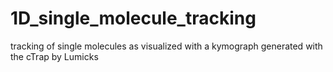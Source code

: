 # 1D_single_molecule_tracking
tracking of single molecules as visualized with a kymograph generated with the cTrap by Lumicks
